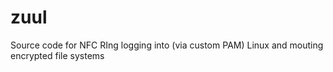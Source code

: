 # zuul
Source code for NFC RIng logging into (via custom PAM) Linux and mouting encrypted file systems

